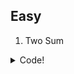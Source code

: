 ## Easy

1. Two Sum
<details>
  <summary>Code!</summary>
  ```java
HashMap<Integer, Integer> map = new HashMap<>();

    for (int i = 0; i < nums.length; i++) {
        int complement = target - nums[i];

        if (map.containsKey(complement)) {
            return new int[]{map.get(complement), i};
        }

        map.put(nums[i], i);
    }

return new int[0];
```  
</details>


Time Complexity:
```bash
O(N)
```
